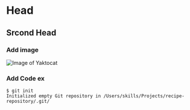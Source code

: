 # Head 
## Srcond Head
###  Add image
![Image of Yaktocat](https://octodex.github.com/images/yaktocat.png)


###  Add Code ex
```
$ git init
Initialized empty Git repository in /Users/skills/Projects/recipe-repository/.git/
```
